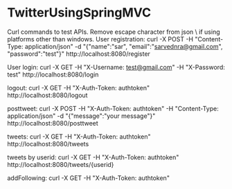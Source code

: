 # TwitterUsingSpringMVC

Curl commands to test APIs. Remove escape character from json \ if using platforms other than windows.
User registration: 
curl -X POST -H "Content-Type: application/json" -d "{\"name\":\"sar\", \"email\":\"sarvednra@gmail.com\",
\"password\":\"test\"}" http://localhost:8080/register

User login:
curl -X GET -H "X-Username: test@gmail.com" -H "X-Password: test" http://localhost:8080/login

logout:
curl -X GET -H "X-Auth-Token: authtoken" http://localhost:8080/logout

posttweet:
curl -X POST -H "X-Auth-Token: authtoken" -H "Content-Type: application/json" -d 
"{\"message\":\"your message\"}" http://localhost:8080/posttweet

tweets:
curl -X GET -H "X-Auth-Token: authtoken"  http://localhost:8080/tweets

tweets by userid:
curl -X GET -H "X-Auth-Token: authtoken"  http://localhost:8080/tweets/{userid}

addFollowing:
curl -X GET -H "X-Auth-Token: authtoken" 